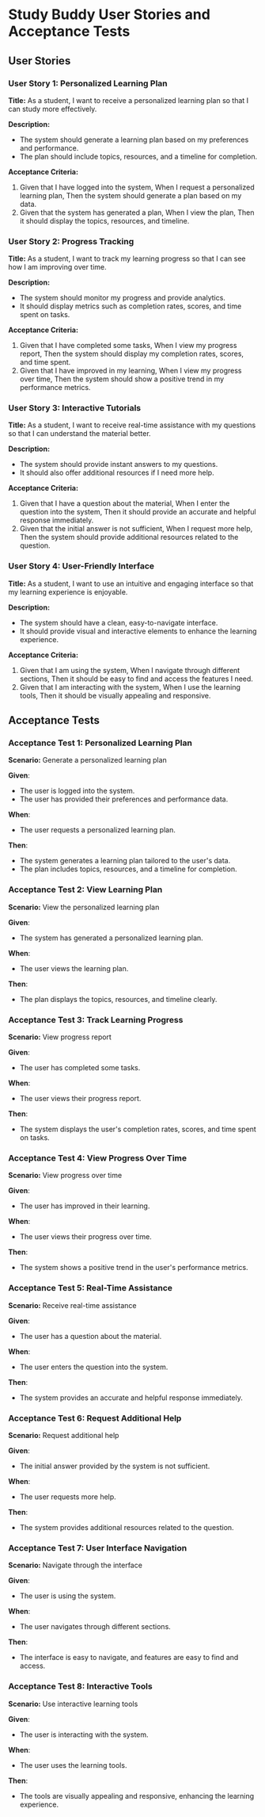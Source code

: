 
# Study Buddy User Stories and Acceptance Tests

## User Stories

### User Story 1: Personalized Learning Plan

**Title:** As a student, I want to receive a personalized learning plan so that I can study more effectively.

**Description:**
- The system should generate a learning plan based on my preferences and performance.
- The plan should include topics, resources, and a timeline for completion.

**Acceptance Criteria:**
1. Given that I have logged into the system,
   When I request a personalized learning plan,
   Then the system should generate a plan based on my data.
2. Given that the system has generated a plan,
   When I view the plan,
   Then it should display the topics, resources, and timeline.

### User Story 2: Progress Tracking

**Title:** As a student, I want to track my learning progress so that I can see how I am improving over time.

**Description:**
- The system should monitor my progress and provide analytics.
- It should display metrics such as completion rates, scores, and time spent on tasks.

**Acceptance Criteria:**
1. Given that I have completed some tasks,
   When I view my progress report,
   Then the system should display my completion rates, scores, and time spent.
2. Given that I have improved in my learning,
   When I view my progress over time,
   Then the system should show a positive trend in my performance metrics.

### User Story 3: Interactive Tutorials

**Title:** As a student, I want to receive real-time assistance with my questions so that I can understand the material better.

**Description:**
- The system should provide instant answers to my questions.
- It should also offer additional resources if I need more help.

**Acceptance Criteria:**
1. Given that I have a question about the material,
   When I enter the question into the system,
   Then it should provide an accurate and helpful response immediately.
2. Given that the initial answer is not sufficient,
   When I request more help,
   Then the system should provide additional resources related to the question.

### User Story 4: User-Friendly Interface

**Title:** As a student, I want to use an intuitive and engaging interface so that my learning experience is enjoyable.

**Description:**
- The system should have a clean, easy-to-navigate interface.
- It should provide visual and interactive elements to enhance the learning experience.

**Acceptance Criteria:**
1. Given that I am using the system,
   When I navigate through different sections,
   Then it should be easy to find and access the features I need.
2. Given that I am interacting with the system,
   When I use the learning tools,
   Then it should be visually appealing and responsive.

## Acceptance Tests

### Acceptance Test 1: Personalized Learning Plan

**Scenario:** Generate a personalized learning plan

**Given**: 
- The user is logged into the system.
- The user has provided their preferences and performance data.

**When**:
- The user requests a personalized learning plan.

**Then**:
- The system generates a learning plan tailored to the user's data.
- The plan includes topics, resources, and a timeline for completion.

### Acceptance Test 2: View Learning Plan

**Scenario:** View the personalized learning plan

**Given**:
- The system has generated a personalized learning plan.

**When**:
- The user views the learning plan.

**Then**:
- The plan displays the topics, resources, and timeline clearly.

### Acceptance Test 3: Track Learning Progress

**Scenario:** View progress report

**Given**:
- The user has completed some tasks.

**When**:
- The user views their progress report.

**Then**:
- The system displays the user's completion rates, scores, and time spent on tasks.

### Acceptance Test 4: View Progress Over Time

**Scenario:** View progress over time

**Given**:
- The user has improved in their learning.

**When**:
- The user views their progress over time.

**Then**:
- The system shows a positive trend in the user's performance metrics.

### Acceptance Test 5: Real-Time Assistance

**Scenario:** Receive real-time assistance

**Given**:
- The user has a question about the material.

**When**:
- The user enters the question into the system.

**Then**:
- The system provides an accurate and helpful response immediately.

### Acceptance Test 6: Request Additional Help

**Scenario:** Request additional help

**Given**:
- The initial answer provided by the system is not sufficient.

**When**:
- The user requests more help.

**Then**:
- The system provides additional resources related to the question.

### Acceptance Test 7: User Interface Navigation

**Scenario:** Navigate through the interface

**Given**:
- The user is using the system.

**When**:
- The user navigates through different sections.

**Then**:
- The interface is easy to navigate, and features are easy to find and access.

### Acceptance Test 8: Interactive Tools

**Scenario:** Use interactive learning tools

**Given**:
- The user is interacting with the system.

**When**:
- The user uses the learning tools.

**Then**:
- The tools are visually appealing and responsive, enhancing the learning experience.
